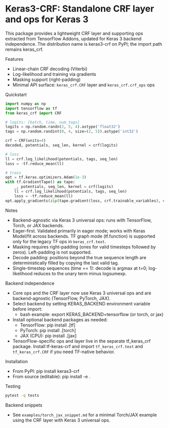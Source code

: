 # Keras3-CRF: Standalone CRF layer and ops for Keras 3

This package provides a lightweight CRF layer and supporting ops extracted from TensorFlow Addons, updated for Keras 3 backend independence. The distribution name is keras3-crf on PyPI; the import path remains keras_crf.

Features
- Linear-chain CRF decoding (Viterbi)
- Log-likelihood and training via gradients
- Masking support (right-padding)
- Minimal API surface: `keras_crf.CRF` layer and `keras_crf.crf_ops` ops

Quickstart
```python
import numpy as np
import tensorflow as tf
from keras_crf import CRF

# logits: [batch, time, num_tags]
logits = np.random.randn(2, 5, 4).astype('float32')
tags = np.random.randint(0, 4, size=(2, 5)).astype('int32')

crf = CRF(units=4)
decoded, potentials, seq_len, kernel = crf(logits)

# loss
ll = crf.log_likelihood(potentials, tags, seq_len)
loss = -tf.reduce_mean(ll)

# train
opt = tf.keras.optimizers.Adam(1e-3)
with tf.GradientTape() as tape:
    _, potentials, seq_len, kernel = crf(logits)
    ll = crf.log_likelihood(potentials, tags, seq_len)
    loss = -tf.reduce_mean(ll)
opt.apply_gradients(zip(tape.gradient(loss, crf.trainable_variables), crf.trainable_variables))
```

Notes
- Backend-agnostic via Keras 3 universal ops: runs with TensorFlow, Torch, or JAX backends.
- Eager-first. Validated primarily in eager mode; works with Keras Model/fit across backends. TF graph mode (tf.function) is supported only for the legacy TF ops in `keras_crf.text`.
- Masking requires right-padding (ones for valid timesteps followed by zeros). Left-padding is not supported.
- Decode padding: positions beyond the true sequence length are deterministically filled by copying the last valid tag.
- Single-timestep sequences (time == 1): decode is argmax at t=0; log-likelihood reduces to the unary term minus logsumexp.

Backend independence
- Core ops and the CRF layer now use Keras 3 universal ops and are backend-agnostic (TensorFlow, PyTorch, JAX).
- Select backend by setting KERAS_BACKEND environment variable before import:
  - bash example: export KERAS_BACKEND=tensorflow (or torch, or jax)
- Install optional backend packages as needed:
  - TensorFlow: pip install .[tf]
  - PyTorch: pip install .[torch]
  - JAX (CPU): pip install .[jax]
- TensorFlow-specific ops and layer live in the separate tf_keras_crf package. Install tf-keras-crf and import `tf_keras_crf.text` and `tf_keras_crf.CRF` if you need TF-native behavior.

Installation
- From PyPI: pip install keras3-crf
- From source (editable): pip install -e .

Testing
```bash
pytest -q tests
```

Backend snippets
- See `examples/torch_jax_snippet.md` for a minimal Torch/JAX example using the CRF layer with Keras 3 universal ops.

